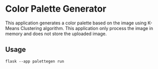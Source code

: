 # Color Palette Generator

This application generates a color palette based on the image using K-Means Clustering algorithm. This application only process the image in memory and does not store the uploaded image.

## Usage

    flask --app palettegen run
